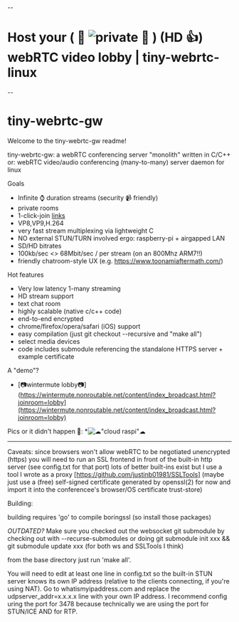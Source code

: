 --

# Host your ( &#x1f92b; ![private](https://wintermute.nonroutable.net/) &#x1f92b; ) (HD &#128077;) webRTC video lobby | tiny-webrtc-linux

--

# tiny-webrtc-gw
Welcome to the tiny-webrtc-gw readme!

tiny-webrtc-gw: a webRTC conferencing server "monolith" written in C/C++
or:
webRTC video/audio conferencing (many-to-many) server daemon for linux














Goals
* Infinite &#x231A; duration streams     (security &#x1F4F9; friendly)
* private rooms
* 1-click-join [links]()
* VP8,VP9,H.264
* very fast stream multiplexing via lightweight C
* NO external STUN/TURN involved ergo: raspberry-pi + airgapped LAN
* SD/HD bitrates 
* 100kb/sec <> 68Mbit/sec / per stream (on an 800Mhz ARM7!!)
* friendly chatroom-style UX (e.g. https://www.toonamiaftermath.com/)

Hot features
* Very low latency 1-many streaming
* HD stream support
* text chat room
* highly scalable (native c/c++ code)
* end-to-end encrypted
* chrome/firefox/opera/safari (iOS) support
* easy compilation (just git checkout --recursive and "make all")
* select media devices
* code includes submodule referencing the standalone HTTPS server + example certificate

A "demo"?
* [&#128247;wintermute lobby&#128247;](https://wintermute.nonroutable.net/content/index_broadcast.html?joinroom=lobby](https://wintermute.nonroutable.net/content/index_broadcast.html?joinroom=lobby)

Pics or it didn't happen &#xf644;:
*![&#9729;"cloud raspi"&#9729;](http://www.domain17.net/justin/A222CF0B-6829-45C7-B989-4B9F663870A4.jpeg)

------------------

Caveats:
  since browsers won't allow webRTC to be negotiated unencrypted (https)
  you will need to run an SSL frontend in front of the built-in
  http server (see config.txt for that port)
  lots of better built-ins exist but I use a tool I wrote as a proxy
  [https://github.com/justinb01981/SSLTools]
  (maybe just use a (free) self-signed certificate
  generated by openssl(2) for now and import it into the conferencee's
  browser/OS certificate trust-store)

Building:

building requires 'go' to compile boringssl (so install those packages)

*OUTDATED?*
Make sure you checked out the websocket git submodule by checking out
with --recurse-submodules or doing
git submodule init xxx && git submodule update xxx
(for both ws and SSLTools I think)

from the base directory just run 'make all'.

You will need to edit at least one line in config.txt so the built-in STUN
server knows its own IP address (relative to the clients connecting, if
you're using NAT). Go to whatismyipaddress.com and replace the
udpserver_addr=x.x.x.x line with your own IP address. I recommend config
uring the port for 3478 because technically we are using the port for STUN/ICE
AND for RTP.

